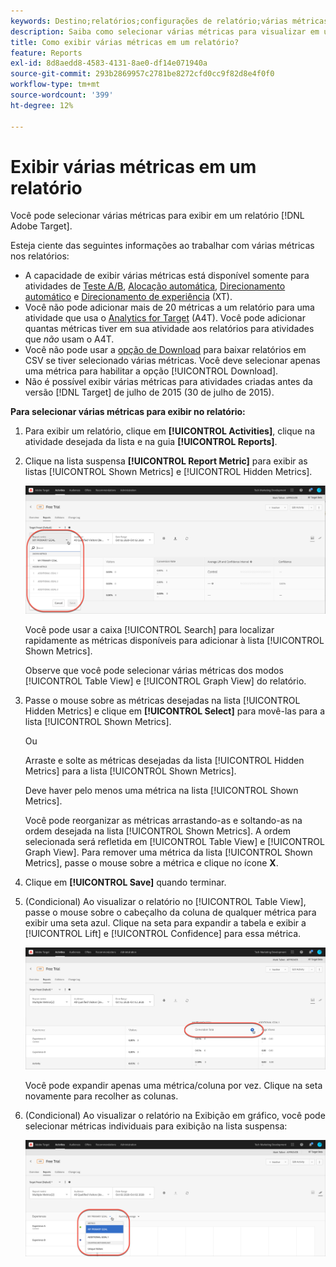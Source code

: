 ```yaml
---
keywords: Destino;relatórios;configurações de relatório;várias métricas;métricas;métricas mostradas;métricas ocultas;Target;reports;report settings;multiple metrics;metrics;displayed metrics;hidden metrics
description: Saiba como selecionar várias métricas para visualizar em um relatório usando o Adobe Target.
title: Como exibir várias métricas em um relatório?
feature: Reports
exl-id: 8d8aedd8-4583-4131-8ae0-df14e071940a
source-git-commit: 293b2869957c2781be8272cfd0cc9f82d8e4f0f0
workflow-type: tm+mt
source-wordcount: '399'
ht-degree: 12%

---
```


# Exibir várias métricas em um relatório

Você pode selecionar várias métricas para exibir em um relatório [!DNL Adobe Target].

Esteja ciente das seguintes informações ao trabalhar com várias métricas nos relatórios:

* A capacidade de exibir várias métricas está disponível somente para atividades de [Teste A/B](/help/main/c-activities/t-test-ab/test-ab.md), [Alocação automática](/help/main/c-activities/automated-traffic-allocation/automated-traffic-allocation.md), [Direcionamento automático](/help/main/c-activities/auto-target/auto-target-to-optimize.md) e [Direcionamento de experiência](/help/main/c-activities/t-experience-target/experience-target.md) (XT).
* Você não pode adicionar mais de 20 métricas a um relatório para uma atividade que usa o [Analytics for Target](/help/main/c-integrating-target-with-mac/a4t/a4t.md) (A4T). Você pode adicionar quantas métricas tiver em sua atividade aos relatórios para atividades que *não* usam o A4T.
* Você não pode usar a [opção de Download](/help/main/c-reports/c-report-settings/downloading-data-in-csv-file.md) para baixar relatórios em CSV se tiver selecionado várias métricas. Você deve selecionar apenas uma métrica para habilitar a opção [!UICONTROL Download].
* Não é possível exibir várias métricas para atividades criadas antes da versão [!DNL Target] de julho de 2015 (30 de julho de 2015).

**Para selecionar várias métricas para exibir no relatório:**

1. Para exibir um relatório, clique em **[!UICONTROL Activities]**, clique na atividade desejada da lista e na guia **[!UICONTROL Reports]**.
1. Clique na lista suspensa **[!UICONTROL Report Metric]** para exibir as listas [!UICONTROL Shown Metrics] e [!UICONTROL Hidden Metrics].

   ![imagem de multiple_metrics](assets/multiple_metrics.png)

   Você pode usar a caixa [!UICONTROL Search] para localizar rapidamente as métricas disponíveis para adicionar à lista [!UICONTROL Shown Metrics].

   Observe que você pode selecionar várias métricas dos modos [!UICONTROL Table View] e [!UICONTROL Graph View] do relatório.

1. Passe o mouse sobre as métricas desejadas na lista [!UICONTROL Hidden Metrics] e clique em **[!UICONTROL Select]** para movê-las para a lista [!UICONTROL Shown Metrics].

   Ou

   Arraste e solte as métricas desejadas da lista [!UICONTROL Hidden Metrics] para a lista [!UICONTROL Shown Metrics].

   Deve haver pelo menos uma métrica na lista [!UICONTROL Shown Metrics].

   Você pode reorganizar as métricas arrastando-as e soltando-as na ordem desejada na lista [!UICONTROL Shown Metrics]. A ordem selecionada será refletida em [!UICONTROL Table View] e [!UICONTROL Graph View]. Para remover uma métrica da lista [!UICONTROL Shown Metrics], passe o mouse sobre a métrica e clique no ícone **X**.

1. Clique em **[!UICONTROL Save]** quando terminar.
1. (Condicional) Ao visualizar o relatório no [!UICONTROL Table View], passe o mouse sobre o cabeçalho da coluna de qualquer métrica para exibir uma seta azul. Clique na seta para expandir a tabela e exibir a [!UICONTROL Lift] e [!UICONTROL Confidence] para essa métrica.

   ![imagem de tabela_de_métricas_múltiplas](assets/multiple_metrics_table.png)

   Você pode expandir apenas uma métrica/coluna por vez. Clique na seta novamente para recolher as colunas.

1. (Condicional) Ao visualizar o relatório na Exibição em gráfico, você pode selecionar métricas individuais para exibição na lista suspensa:

   ![imagem multiple_metrics_graph](assets/multiple_metrics_graph.png)
